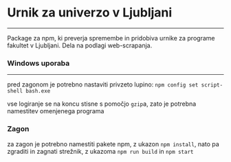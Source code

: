 # Urnik za univerzo v Ljubljani
---
Package za npm, ki preverja spremembe in pridobiva urnike za programe fakultet v Ljubljani. Dela na podlagi web-scrapanja.


### Windows uporaba
---
pred zagonom je potrebno nastaviti privzeto lupino:
`npm config set script-shell bash.exe`

vse logiranje se na koncu stisne s pomočjo `gzip`a, zato je potrebna namestitev omenjenega programa

### Zagon

za zagon je potrebno namestiti pakete npm, z ukazon `npm install`, nato pa zgraditi in zagnati strežnik, z
ukazoma `npm run build` in `npm start`
